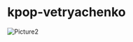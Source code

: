 # kpop-vetryachenko
![Picture2](https://user-images.githubusercontent.com/80040405/206706669-c2a859bf-8b48-4f19-b89f-dae0e8c6edcd.png)
